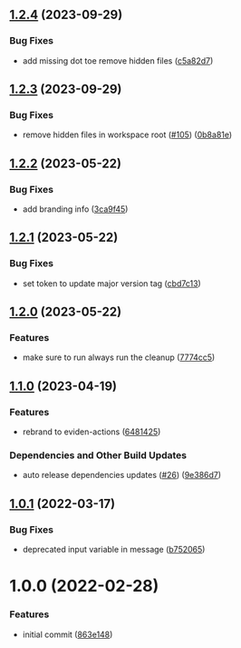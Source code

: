 ## [1.2.4](https://github.com/eviden-actions/clean-self-hosted-runner/compare/v1.2.3...v1.2.4) (2023-09-29)


### Bug Fixes

* add missing dot toe remove hidden files ([c5a82d7](https://github.com/eviden-actions/clean-self-hosted-runner/commit/c5a82d73e2d8d4545d6110f36e83d2dd418da8c0))

## [1.2.3](https://github.com/eviden-actions/clean-self-hosted-runner/compare/v1.2.2...v1.2.3) (2023-09-29)


### Bug Fixes

* remove hidden files in workspace root ([#105](https://github.com/eviden-actions/clean-self-hosted-runner/issues/105)) ([0b8a81e](https://github.com/eviden-actions/clean-self-hosted-runner/commit/0b8a81e6f1289470265a0ed52f9a3685d5c4c188))

## [1.2.2](https://github.com/eviden-actions/clean-self-hosted-runner/compare/v1.2.1...v1.2.2) (2023-05-22)


### Bug Fixes

* add branding info ([3ca9f45](https://github.com/eviden-actions/clean-self-hosted-runner/commit/3ca9f45d30a1120312bfbb48c10d6ca5f78d4c41))

## [1.2.1](https://github.com/eviden-actions/clean-self-hosted-runner/compare/v1.2.0...v1.2.1) (2023-05-22)


### Bug Fixes

* set token to update major version tag ([cbd7c13](https://github.com/eviden-actions/clean-self-hosted-runner/commit/cbd7c139b7848fb8ad91595722ba74861f24f6f7))

## [1.2.0](https://github.com/eviden-actions/clean-self-hosted-runner/compare/v1.1.0...v1.2.0) (2023-05-22)


### Features

* make sure to run always run the cleanup ([7774cc5](https://github.com/eviden-actions/clean-self-hosted-runner/commit/7774cc5b9b624a00f8ce4738f33aa8a42f527735))

## [1.1.0](https://github.com/eviden-actions/clean-self-hosted-runner/compare/v1.0.1...v1.1.0) (2023-04-19)


### Features

* rebrand to eviden-actions ([6481425](https://github.com/eviden-actions/clean-self-hosted-runner/commit/64814257f6fd33611aa23d43b830cd578b47ffbf))


### Dependencies and Other Build Updates

* auto release dependencies updates ([#26](https://github.com/eviden-actions/clean-self-hosted-runner/issues/26)) ([9e386d7](https://github.com/eviden-actions/clean-self-hosted-runner/commit/9e386d716d6681b9e12531b1f29ba5eac2b4b61d))

## [1.0.1](https://github.com/eviden-actions/clean-self-hosted-runner/compare/v1.0.0...v1.0.1) (2022-03-17)


### Bug Fixes

* deprecated input variable in message ([b752065](https://github.com/eviden-actions/clean-self-hosted-runner/commit/b752065263eb4856be18f7a49e2b6f265025768c))

# 1.0.0 (2022-02-28)


### Features

* initial commit ([863e148](https://github.com/eviden-actions/clean-self-hosted-runner/commit/863e148930d4a8f68e70ef728b59caf42c0d739f))
